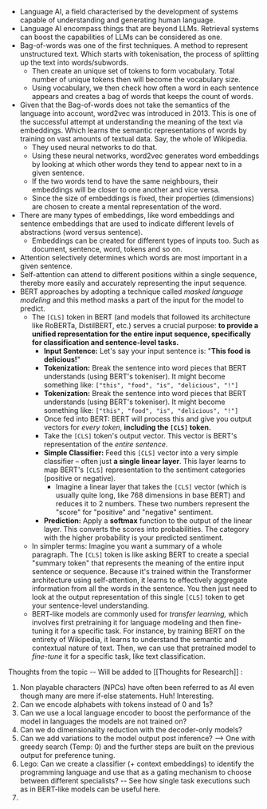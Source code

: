 
* Language AI, a field characterised by the development of systems capable of understanding and generating human language.
* Language AI encompass things that are beyond LLMs. Retrieval systems can boost the capabilities of LLMs can be considered as one.
* Bag-of-words was one of the first techniques. A method to represent unstructured text. Which starts with tokenisation, the process of splitting up the text into words/subwords. 
	* Then create an unique set of tokens to form vocabulary. Total number of unique tokens then will become the vocabulary size.
	* Using vocabulary, we then check how often a word in each sentence appears and creates a bag of words that keeps the count of words.
* Given that the Bag-of-words does not take the semantics of the language into account, word2vec was introduced in 2013. This is one of the successful attempt at understanding the meaning of the text via embeddings. Which learns the semantic representations of words by training on vast amounts of textual data. Say, the whole of Wikipedia. 
	* They used neural networks to do that.
	* Using these neural networks, word2vec generates word embeddings by looking at which other words they tend to appear next to in a given sentence.
	* If the two words tend to have the same neighbours, their embeddings will be closer to one another and vice versa.
	* Since the size of embeddings is fixed, their properties (dimensions) are chosen to create a mental representation of the word.
* There are many types of embeddings, like word embeddings and sentence embeddings that are used to indicate different levels of abstractions (word versus sentence).
	* Embeddings can be created for different types of inputs too. Such as document, sentence, word, tokens and so on.
* Attention selectively determines which words are most important in a given sentence.
* Self-attention can attend to different positions within a single sequence, thereby more easily and accurately representing the input sequence.
* BERT approaches by adopting a technique called _masked language modeling_ and this method masks a part of the input for the model to predict.
	* The `[CLS]` token in BERT (and models that followed its architecture like RoBERTa, DistilBERT, etc.) serves a crucial purpose: **to provide a unified representation for the entire input sequence, specifically for classification and sentence-level tasks.**
		* **Input Sentence:** Let's say your input sentence is: "**This food is delicious!**"
		* **Tokenization:** Break the sentence into word pieces that BERT understands (using BERT's tokeniser). It might become something like: `["this", "food", "is", "delicious", "!"]`
		* **Tokenization:** Break the sentence into word pieces that BERT understands (using BERT's tokeniser). It might become something like: `["this", "food", "is", "delicious", "!"]`
		* Once fed into BERT: BERT will process this and give you output vectors for _every token_, **including the `[CLS]` token.**
		* Take the `[CLS]` token's output vector. This vector is BERT's representation of the _entire sentence_. 
		* **Simple Classifier:** Feed this `[CLS]` vector into a very simple classifier – often just **a single linear layer**. This layer learns to map BERT's `[CLS]` representation to the sentiment categories (positive or negative).
			* Imagine a linear layer that takes the `[CLS]` vector (which is usually quite long, like 768 dimensions in base BERT) and reduces it to 2 numbers. These two numbers represent the "score" for "positive" and "negative" sentiment.
		* **Prediction:** Apply a **softmax** function to the output of the linear layer. This converts the scores into probabilities. The category with the higher probability is your predicted sentiment.
	* In simpler terms: Imagine you want a summary of a whole paragraph. The `[CLS]` token is like asking BERT to create a special "summary token" that represents the meaning of the entire input sentence or sequence. Because it's trained within the Transformer architecture using self-attention, it learns to effectively aggregate information from all the words in the sentence. You then just need to look at the output representation of this single `[CLS]` token to get your sentence-level understanding.
	* BERT-like models are commonly used for _transfer learning,_ which involves first pretraining it for language modeling and then fine-tuning it for a specific task. For instance, by training BERT on the entirety of Wikipedia, it learns to understand the semantic and contextual nature of text. Then, we can use that pretrained model to _fine-tune_ it for a specific task, like text classification.


Thoughts from the topic -- Will be added to [[Thoughts for Research]] :
1. Non playable characters (NPCs) have often been referred to as AI even though many are mere if-else statements. Huh! Interesting. 
2. Can we encode alphabets with tokens instead of 0 and 1s?
3. Can we use a local language encoder to boost the performance of the model in languages the models are not trained on?
4. Can we do dimensionality reduction with the decoder-only models?
5. Can we add variations to the model output post inference? --> One with greedy search (Temp: 0) and the further steps are built on the previous output for preference tuning.
6. Lego: Can we create a classifier (+ context embeddings) to identify the programming language and use that as a gating mechanism to choose between different specialists? -- See how single task executions such as in BERT-like models can be useful here.
7. 